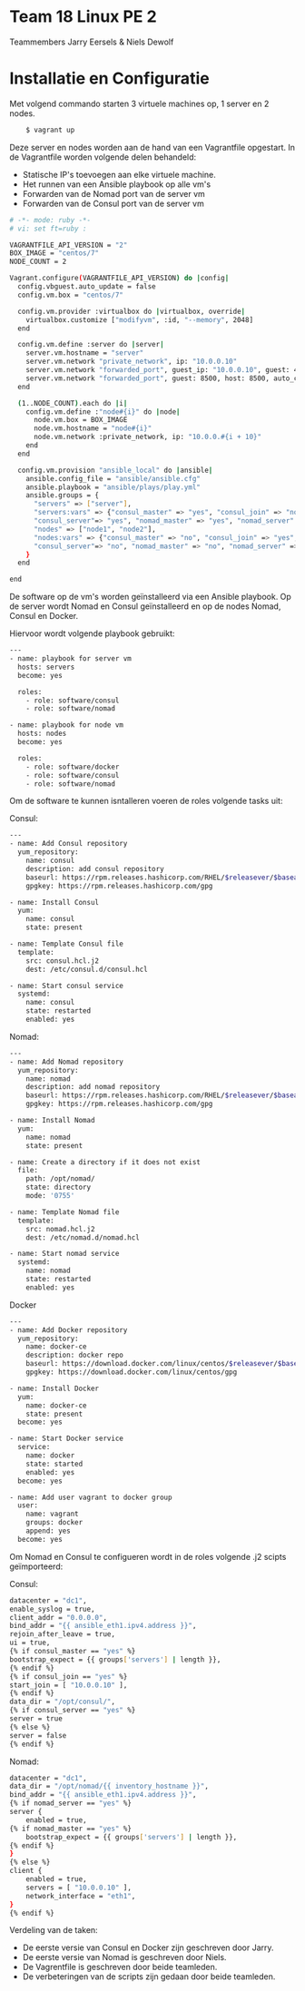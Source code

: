 # Team 18 Linux PE 2
Teammembers Jarry Eersels & Niels Dewolf

# Installatie en Configuratie
Met volgend commando starten 3 virtuele machines op, 1 server en 2 nodes.

```bash
    $ vagrant up
```

Deze server en nodes worden aan de hand van een Vagrantfile opgestart.
In de Vagrantfile worden volgende delen behandeld:

- Statische IP's toevoegen aan elke virtuele machine.
- Het runnen van een Ansible playbook op alle vm's
- Forwarden van de Nomad port van de server vm
- Forwarden van de Consul port van de server vm

```bash
# -*- mode: ruby -*-
# vi: set ft=ruby :

VAGRANTFILE_API_VERSION = "2"
BOX_IMAGE = "centos/7"
NODE_COUNT = 2

Vagrant.configure(VAGRANTFILE_API_VERSION) do |config|
  config.vbguest.auto_update = false
  config.vm.box = "centos/7"

  config.vm.provider :virtualbox do |virtualbox, override|
    virtualbox.customize ["modifyvm", :id, "--memory", 2048]
  end

  config.vm.define :server do |server|
    server.vm.hostname = "server"
    server.vm.network "private_network", ip: "10.0.0.10"
    server.vm.network "forwarded_port", guest_ip: "10.0.0.10", guest: 4646, host: 4646, auto_correct: true, host_ip: "127.0.0.1"
    server.vm.network "forwarded_port", guest: 8500, host: 8500, auto_correct: true, host_ip: "127.0.0.1"
  end

  (1..NODE_COUNT).each do |i|
    config.vm.define :"node#{i}" do |node|
      node.vm.box = BOX_IMAGE
      node.vm.hostname = "node#{i}"
      node.vm.network :private_network, ip: "10.0.0.#{i + 10}"
    end	
  end

  config.vm.provision "ansible_local" do |ansible|
    ansible.config_file = "ansible/ansible.cfg"
    ansible.playbook = "ansible/plays/play.yml"
    ansible.groups = {
      "servers" => ["server"],
      "servers:vars" => {"consul_master" => "yes", "consul_join" => "no", 
      "consul_server"=> "yes", "nomad_master" => "yes", "nomad_server" => "yes"},
      "nodes" => ["node1", "node2"],
      "nodes:vars" => {"consul_master" => "no", "consul_join" => "yes", 
      "consul_server"=> "no", "nomad_master" => "no", "nomad_server" => "no"},
    }
  end

end
```

De software op de vm's worden geïnstalleerd via een Ansible playbook. Op de server wordt Nomad en Consul geïnstalleerd en op de nodes Nomad, Consul en Docker.

Hiervoor wordt volgende playbook gebruikt:

```bash
---
- name: playbook for server vm
  hosts: servers
  become: yes

  roles:
    - role: software/consul
    - role: software/nomad

- name: playbook for node vm
  hosts: nodes
  become: yes

  roles:
    - role: software/docker
    - role: software/consul
    - role: software/nomad
```

Om de software te kunnen isntalleren voeren de roles volgende tasks uit:

Consul:

```bash
---
- name: Add Consul repository
  yum_repository:
    name: consul
    description: add consul repository
    baseurl: https://rpm.releases.hashicorp.com/RHEL/$releasever/$basearch/stable
    gpgkey: https://rpm.releases.hashicorp.com/gpg

- name: Install Consul
  yum:
    name: consul
    state: present

- name: Template Consul file
  template:
    src: consul.hcl.j2
    dest: /etc/consul.d/consul.hcl

- name: Start consul service
  systemd:
    name: consul
    state: restarted
    enabled: yes
```

Nomad:

```bash
---
- name: Add Nomad repository
  yum_repository:
    name: nomad
    description: add nomad repository
    baseurl: https://rpm.releases.hashicorp.com/RHEL/$releasever/$basearch/stable
    gpgkey: https://rpm.releases.hashicorp.com/gpg

- name: Install Nomad
  yum:
    name: nomad
    state: present

- name: Create a directory if it does not exist
  file:
    path: /opt/nomad/
    state: directory
    mode: '0755'

- name: Template Nomad file
  template:
    src: nomad.hcl.j2
    dest: /etc/nomad.d/nomad.hcl

- name: Start nomad service
  systemd:
    name: nomad
    state: restarted
    enabled: yes
```

Docker

```bash
---
- name: Add Docker repository
  yum_repository:
    name: docker-ce
    description: docker repo
    baseurl: https://download.docker.com/linux/centos/$releasever/$basearch/stable
    gpgkey: https://download.docker.com/linux/centos/gpg

- name: Install Docker
  yum:
    name: docker-ce
    state: present
  become: yes

- name: Start Docker service
  service:
    name: docker
    state: started
    enabled: yes
  become: yes

- name: Add user vagrant to docker group
  user:
    name: vagrant
    groups: docker
    append: yes
  become: yes
```

Om Nomad en Consul te configueren wordt in de roles volgende .j2 scipts geïmporteerd:

Consul:

```bash
datacenter = "dc1",
enable_syslog = true,
client_addr = "0.0.0.0",
bind_addr = "{{ ansible_eth1.ipv4.address }}",
rejoin_after_leave = true,
ui = true,
{% if consul_master == "yes" %}
bootstrap_expect = {{ groups['servers'] | length }},
{% endif %}
{% if consul_join == "yes" %}
start_join = [ "10.0.0.10" ],
{% endif %}
data_dir = "/opt/consul/",
{% if consul_server == "yes" %}
server = true
{% else %}
server = false
{% endif %}    
```

Nomad:
```bash
datacenter = "dc1",
data_dir = "/opt/nomad/{{ inventory_hostname }}",
bind_addr = "{{ ansible_eth1.ipv4.address }}",
{% if nomad_server == "yes" %}
server {
    enabled = true,
{% if nomad_master == "yes" %}
    bootstrap_expect = {{ groups['servers'] | length }},
{% endif %}
}
{% else %}
client {
    enabled = true,
    servers = [ "10.0.0.10" ],
    network_interface = "eth1",
}
{% endif %}
```

Verdeling van de taken:

- De eerste versie van Consul en Docker zijn geschreven door Jarry.
- De eerste versie van Nomad is geschreven door Niels.
- De Vagrentfile is geschreven door beide teamleden.
- De verbeteringen van de scripts zijn gedaan door beide teamleden.